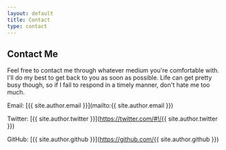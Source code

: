 ```yaml
---
layout: default
title: Contact 
type: contact 
---
```


## Contact Me

Feel free to contact me through whatever medium you're comfortable with. I'll do my best to get back to you as soon as possible. Life can get pretty busy though, so if I fail to respond in a timely manner, don't hate me too much.

Email: [{{ site.author.email }}](mailto:{{ site.author.email }})

Twitter: [{{ site.author.twitter }}](https://twitter.com/#!/{{ site.author.twitter }})

GitHub: [{{ site.author.github }}](https://github.com/{{ site.author.github }})
